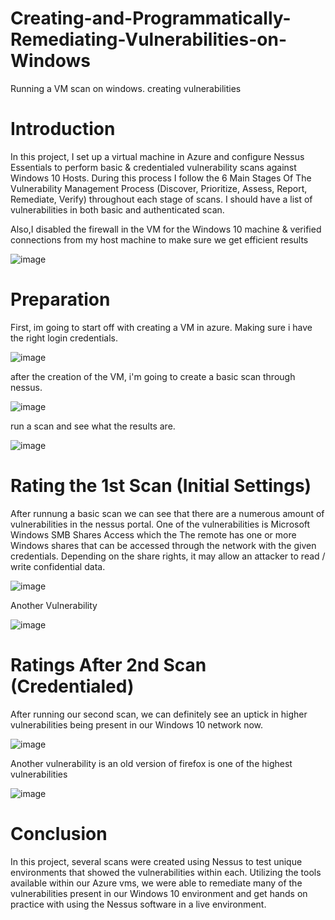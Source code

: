 # Creating-and-Programmatically-Remediating-Vulnerabilities-on-Windows
Running a VM scan on windows. creating vulnerabilities 

# Introduction

In this project, I set up a virtual machine in Azure and configure Nessus Essentials to perform basic & credentialed vulnerability scans against Windows 10 Hosts. During this process I follow the 6 Main Stages Of The Vulnerability Management Process (Discover, Prioritize, Assess, Report, Remediate, Verify) throughout each stage of scans. I should have a list of vulnerabilities in both basic and authenticated scan. 

Also,I disabled the firewall in the VM for the Windows 10 machine & verified connections from my host machine to make sure we get efficient results

![image](https://github.com/user-attachments/assets/f2cbefe3-99ec-40d5-8ee1-55b6b05664ff)

# Preparation

First, im going to start off with creating a VM in azure. Making sure i have the right login credentials. 

![image](https://github.com/user-attachments/assets/ee6fc12a-27f8-4643-8d2c-18132c99d891)

after the creation of the VM, i'm going to create a basic scan through nessus. 

![image](https://github.com/user-attachments/assets/c2044675-608e-402d-ab62-c7b0d09d6e83)

run a scan and see what the results are. 

![image](https://github.com/user-attachments/assets/d628614f-8a52-48d0-94a7-ca9405dffd4c)

# Rating the 1st Scan (Initial Settings)

After runnung a basic scan we can see that there are a numerous amount of vulnerabilities in the nessus portal. One of the vulnerabilities is Microsoft Windows SMB Shares Access which the The remote has one or more Windows shares that can be accessed through the network with the given credentials. Depending on the share rights, it may allow an attacker to read / write confidential data.

![image](https://github.com/user-attachments/assets/58838d10-b1f2-4ae5-9dfa-0577d8899639)

Another Vulnerability 

![image](https://github.com/user-attachments/assets/db7ae782-cc47-4875-a408-cb68da33b916)


# Ratings After 2nd Scan (Credentialed)

After running our second scan, we can definitely see an uptick in higher vulnerabilities being present in our Windows 10 network now.

![image](https://github.com/user-attachments/assets/bd354896-9d7f-41d0-94ed-4c6f80e0f0fa)


Another vulnerability is an old version of firefox is one of the highest vulnerabilities 

![image](https://github.com/user-attachments/assets/8c3c0d05-d2fe-4936-b63d-87e1fb758d0e)


# Conclusion

In this project, several scans were created using Nessus to test unique environments that showed the vulnerabilities within each. Utilizing the tools available within our Azure vms, we were able to remediate many of the vulnerabilities present in our Windows 10 environment and get hands on practice with using the Nessus software in a live environment.










